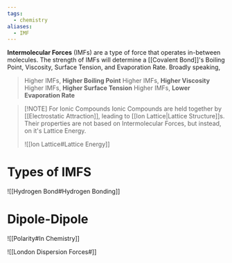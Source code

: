 ```yaml
---
tags:
  - chemistry
aliases:
  - IMF
---
```

**Intermolecular Forces** (IMFs) are a type of force that operates in-between molecules. The strength of IMFs will determine a [[Covalent Bond]]'s Boiling Point, Viscosity, Surface Tension, and Evaporation Rate. Broadly speaking, 

> Higher IMFs, **Higher Boiling Point**
> Higher IMFs, **Higher Viscosity**
> Higher IMFs, **Higher Surface Tension**
> Higher IMFs, **Lower Evaporation Rate**

> [!NOTE] For Ionic Compounds
> Ionic Compounds are held together by [[Electrostatic Attraction]], leading to [[Ion Lattice|Lattice Structure]]s. Their properties are not based on Intermolecular Forces, but instead, on it's Lattice Energy. 
> 
> ![[Ion Lattice#Lattice Energy]]

# Types of IMFS

![[Hydrogen Bond#Hydrogen Bonding]]

# Dipole-Dipole 
![[Polarity#In Chemistry]]

![[London Dispersion Forces#]]